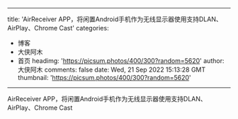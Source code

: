 
---
title: 'AirReceiver APP，将闲置Android手机作为无线显示器使用支持DLAN、AirPlay、Chrome Cast'
categories: 
 - 博客
 - 大侠阿木
 - 首页
headimg: 'https://picsum.photos/400/300?random=5620'
author: 大侠阿木
comments: false
date: Wed, 21 Sep 2022 15:13:28 GMT
thumbnail: 'https://picsum.photos/400/300?random=5620'
---

<div>   
AirReceiver APP，将闲置Android手机作为无线显示器使用支持DLAN、AirPlay、Chrome Cast  
</div>
            
